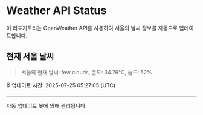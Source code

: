 
# Weather API Status

이 리포지토리는 OpenWeather API를 사용하여 서울의 날씨 정보를 자동으로 업데이트합니다.

## 현재 서울 날씨
> 서울의 현재 날씨: few clouds, 온도: 34.76°C, 습도: 52%

⏳ 업데이트 시간: 2025-07-25 05:27:05 (UTC)

---
자동 업데이트 봇에 의해 관리됩니다.
